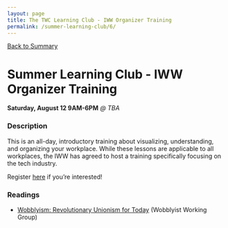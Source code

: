 ```yaml
---
layout: page
title: The TWC Learning Club - IWW Organizer Training
permalink: /summer-learning-club/6/
---
```

[Back to Summary](/summer-learning-club/)

# Summer Learning Club - IWW Organizer Training

**Saturday, August 12 9AM-6PM**
*@ TBA*

### Description

This is an all-day, introductory training about visualizing, understanding, and organizing your workplace. While these lessons are applicable to all workplaces, the IWW has agreed to host a training specifically focusing on the tech industry.

Register [here](https://docs.google.com/forms/d/e/1FAIpQLSeWZEL4S8xB0wTlZuYZLL1GrOjiZI6hOKAtbZiRTQ54dGG5YA/viewform?usp=sf) if you’re interested!

### Readings

- [Wobblyism: Revolutionary Unionism for Today](https://libcom.org/library/wobblyism-revolutionary-unionism-today) (Wobblyist Working Group)
